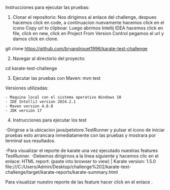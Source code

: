 Instrucciones para ejecutar las pruebas:

1. Clonar el repositorio:
   Nos dirigimos al enlace del challenge, despues hacemos click en code, a continuacion nuevamente hacemos click en el icono Copy url to clipboar.
   Luego abrimos Intellij IDEA hacemos click en file, click en new, click en Project From Version Control pegamos el url y damos click en clone.

   
git clone https://github.com/bryandrouet1996/karate-test-challenge

2. Navegar al directorio del proyecto:
  
 cd karate-test-challenge

3. Ejecutar las pruebas con Maven:
   mvn test

Versiones utilizadas:

	- Maquina local con el sistema operativo Windows 10
	- IDE IntelliJ version 2024.2.1
	- Maven version 4.0.0
	- JDK versión 17


4. Instrucciones para ejecutar los test

-Dirigirse a la ubicacion java/petstore.TestRunner y pulsar el icono de iniciar pruebas esto arrancara inmediatamente con las pruebas y mostrara por terminal sus resultados.

-Para visualizar el reporte de karate una vez ejecutado nuestras features TestRunner. 
-Debemos dirigirnos a la linea siguiente y hacemos clic en el enlace:
  HTML report: (paste into browser to view) | Karate version: 1.5.0
file:///C:/Users/Admin/Desktop/challenge%202/karate-test-challenge/target/karate-reports/karate-summary.html


Para visualizar nuestro reporte de las feature hacer click en el enlace .

